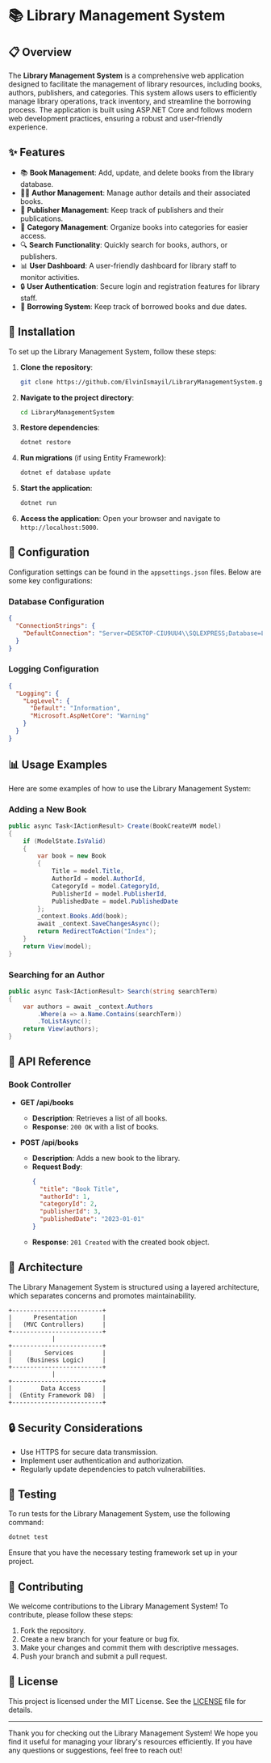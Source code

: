 # 📚 Library Management System

## 📋 Overview
The **Library Management System** is a comprehensive web application designed to facilitate the management of library resources, including books, authors, publishers, and categories. This system allows users to efficiently manage library operations, track inventory, and streamline the borrowing process. The application is built using ASP.NET Core and follows modern web development practices, ensuring a robust and user-friendly experience.

## ✨ Features
- 📚 **Book Management**: Add, update, and delete books from the library database.
- 👨‍🏫 **Author Management**: Manage author details and their associated books.
- 🏢 **Publisher Management**: Keep track of publishers and their publications.
- 📂 **Category Management**: Organize books into categories for easier access.
- 🔍 **Search Functionality**: Quickly search for books, authors, or publishers.
- 📊 **User Dashboard**: A user-friendly dashboard for library staff to monitor activities.
- 🔒 **User Authentication**: Secure login and registration features for library staff.
- 📅 **Borrowing System**: Keep track of borrowed books and due dates.

## 🚀 Installation
To set up the Library Management System, follow these steps:

1. **Clone the repository**:
   ```bash
   git clone https://github.com/ElvinIsmayil/LibraryManagementSystem.git
   ```

2. **Navigate to the project directory**:
   ```bash
   cd LibraryManagementSystem
   ```

3. **Restore dependencies**:
   ```bash
   dotnet restore
   ```

4. **Run migrations** (if using Entity Framework):
   ```bash
   dotnet ef database update
   ```

5. **Start the application**:
   ```bash
   dotnet run
   ```

6. **Access the application**:
   Open your browser and navigate to `http://localhost:5000`.

## 🔧 Configuration
Configuration settings can be found in the `appsettings.json` files. Below are some key configurations:

### Database Configuration
```json
{
  "ConnectionStrings": {
    "DefaultConnection": "Server=DESKTOP-CIU9UU4\\SQLEXPRESS;Database=LibraryManagementSystemDB;Trusted_Connection=True;"
  }
}
```

### Logging Configuration
```json
{
  "Logging": {
    "LogLevel": {
      "Default": "Information",
      "Microsoft.AspNetCore": "Warning"
    }
  }
}
```

## 📊 Usage Examples
Here are some examples of how to use the Library Management System:

### Adding a New Book
```csharp
public async Task<IActionResult> Create(BookCreateVM model)
{
    if (ModelState.IsValid)
    {
        var book = new Book
        {
            Title = model.Title,
            AuthorId = model.AuthorId,
            CategoryId = model.CategoryId,
            PublisherId = model.PublisherId,
            PublishedDate = model.PublishedDate
        };
        _context.Books.Add(book);
        await _context.SaveChangesAsync();
        return RedirectToAction("Index");
    }
    return View(model);
}
```

### Searching for an Author
```csharp
public async Task<IActionResult> Search(string searchTerm)
{
    var authors = await _context.Authors
        .Where(a => a.Name.Contains(searchTerm))
        .ToListAsync();
    return View(authors);
}
```

## 📘 API Reference
### Book Controller
- **GET /api/books**
  - **Description**: Retrieves a list of all books.
  - **Response**: `200 OK` with a list of books.

- **POST /api/books**
  - **Description**: Adds a new book to the library.
  - **Request Body**:
    ```json
    {
      "title": "Book Title",
      "authorId": 1,
      "categoryId": 2,
      "publisherId": 3,
      "publishedDate": "2023-01-01"
    }
    ```
  - **Response**: `201 Created` with the created book object.

## 🧩 Architecture
The Library Management System is structured using a layered architecture, which separates concerns and promotes maintainability.

```
+-------------------------+
|      Presentation       |
|   (MVC Controllers)     |
+-------------------------+
            |
+-------------------------+
|         Services        |
|    (Business Logic)     |
+-------------------------+
            |
+-------------------------+
|        Data Access      |
|  (Entity Framework DB)  |
+-------------------------+
```

## 🔒 Security Considerations
- Use HTTPS for secure data transmission.
- Implement user authentication and authorization.
- Regularly update dependencies to patch vulnerabilities.

## 🧪 Testing
To run tests for the Library Management System, use the following command:

```bash
dotnet test
```

Ensure that you have the necessary testing framework set up in your project.

## 🤝 Contributing
We welcome contributions to the Library Management System! To contribute, please follow these steps:
1. Fork the repository.
2. Create a new branch for your feature or bug fix.
3. Make your changes and commit them with descriptive messages.
4. Push your branch and submit a pull request.

## 📝 License
This project is licensed under the MIT License. See the [LICENSE](LICENSE) file for details.

---

Thank you for checking out the Library Management System! We hope you find it useful for managing your library's resources efficiently. If you have any questions or suggestions, feel free to reach out!
